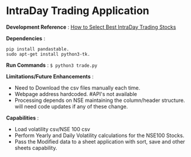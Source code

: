 # IntraDay Trading Application
**Development Reference** : [How to Select Best IntraDay Trading Stocks](https://www.youtube.com/watch?v=c9Qb5QIltlg&t=95s)

**Dependencies** :
```
pip install pandastable.
sudo apt-get install python3-tk.
```
**Run Commands** :
`$ python3 trade.py`

**Limitations/Future Enhancements** :
* Need to Download the csv files manually each time.
* Webpage address hardcoded. #API's not available
* Processing depends on NSE maintaining the column/header structure. will need code updates if any of these change.

**Capabilities** :
* Load volatility csv/NSE 100 csv
* Perform Yearly and Daily Volatility calculations for the NSE100 Stocks.
* Pass the Modified data to a sheet application with sort, save and other sheets capability.
